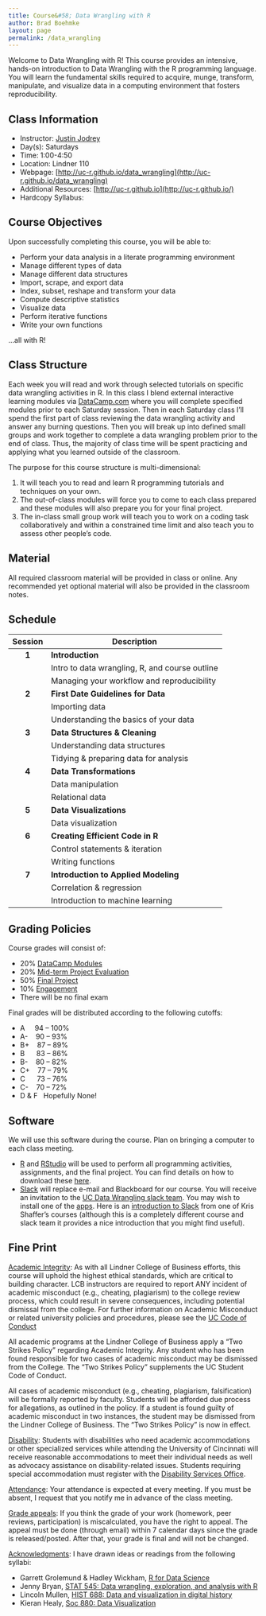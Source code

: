 ```yaml
---
title: Course&#58; Data Wrangling with R
author: Brad Boehmke
layout: page
permalink: /data_wrangling
---
```


Welcome to Data Wrangling with R! This course provides an intensive, hands-on introduction to Data Wrangling with the R programming language. You will learn the fundamental skills required to acquire, munge, transform, manipulate, and visualize data in a computing environment that fosters reproducibility.


## Class Information

* Instructor: [Justin Jodrey](http://bradleyboehmke.github.io/) &nbsp; 
  <a href="mailto:boehmkbc@ucmail.uc.edu" target="_blank" style="color:#515151;"><i class="fa fa-envelope" style="font-size:1em"></i></a> &nbsp;
  <a href="https://twitter.com/bradleyboehmke" target="_blank" style="color:#515151;"><i class="fa fa-twitter"></i></a> &nbsp;
  <a href="https://github.com/bradleyboehmke" target="_blank" style="color:#515151;"><i class="fa fa-github" style="font-size:1em"></i></a> &nbsp;
  <a href="https://www.linkedin.com/in/brad-boehmke-ph-d-9b0a257" target="_blank" style="color:#515151;"><i class="fa fa-linkedin" style="font-size:1em"></i></a>
* Day(s): Saturdays
* Time: 1:00-4:50
* Location: Lindner 110
* Webpage: [http://uc-r.github.io/data_wrangling](http://uc-r.github.io/data_wrangling)
* Additional Resources: [http://uc-r.github.io](http://uc-r.github.io/)
* Hardcopy Syllabus: &nbsp;
  <a href="https://www.dropbox.com/s/rmehwunbxc4ebyn/Data%20Wrangling%20with%20R%20Syllabus%20%282018%20Fall%29.pdf?dl=1" target="_blank" style="color:#515151;"><i class="fa fa-cloud-download" style="font-size:1em"></i></a>


## Course Objectives

Upon successfully completing this course, you will be able to:

- Perform your data analysis in a literate programming environment
- Manage different types of data
- Manage different data structures
- Import, scrape, and export data
- Index, subset, reshape and transform your data
- Compute descriptive statistics
- Visualize data
- Perform iterative functions
- Write your own functions

...all with R!

## Class Structure 

Each week you will read and work through selected tutorials on specific data wrangling activities in R.  In this class I blend external interactive learning modules via [DataCamp.com](https://www.datacamp.com/enterprise/data-wrangling-with-r-0d290e96-8f6c-471a-be41-ebab2603699b) where you will complete specified modules prior to each Saturday session. Then in each Saturday class I’ll spend the first part of class reviewing the data wrangling activity and answer any burning questions. Then you will break up into defined small groups and work together to complete a data wrangling problem prior to the end of class.  Thus, the majority of class time will be spent practicing and applying what you learned outside of the classroom.

The purpose for this course structure is multi-dimensional:

1. It will teach you to read and learn R programming tutorials and techniques on your own.  
2. The out-of-class modules will force you to come to each class prepared and these modules will also prepare you for your final project.  
3. The in-class small group work will teach you to work on a coding task collaboratively and within a constrained time limit and also teach you to assess other people’s code.


## Material

All required classroom material will be provided in class or online. Any recommended yet optional material will also be provided in the classroom notes.

## Schedule

| Session       | Description  |
|:-------------:|--------------|
| **1**         | **Introduction** &nbsp;&nbsp; <a href="http://uc-r.github.io/data_wrangling/week-1" style="color:black;"><i class="fa fa-folder-open" style="font-size:1em"></i></a> |
|               | Intro to data wrangling, R, and course outline  |
|               | Managing your workflow and reproducibility |
| **2**         | **First Date Guidelines for Data** &nbsp;&nbsp; <a href="http://uc-r.github.io/data_wrangling/week-2" style="color:black;"><i class="fa fa-folder-open" style="font-size:1em"></i></a>  |
|               | Importing data  |
|               | Understanding the basics of your data |
| **3**         | **Data Structures & Cleaning** &nbsp;&nbsp; <a href="http://uc-r.github.io/data_wrangling/week-3" style="color:black;"><i class="fa fa-folder-open" style="font-size:1em"></i></a>  |
|               | Understanding data structures
|               | Tidying & preparing data for analysis |
| **4**         | **Data Transformations** &nbsp;&nbsp; <a href="http://uc-r.github.io/data_wrangling/week-4" style="color:black;"><i class="fa fa-folder-open" style="font-size:1em"></i></a> |
|               | Data manipulation |
|               | Relational data |
| **5**         | **Data Visualizations** &nbsp;&nbsp; <a href="http://uc-r.github.io/data_wrangling/week-5" style="color:black;"><i class="fa fa-folder-open" style="font-size:1em"></i></a>  |
|               | Data visualization  |
| **6**         | **Creating Efficient Code in R** &nbsp;&nbsp; <a href="http://uc-r.github.io/data_wrangling/week-6" style="color:black;"><i class="fa fa-folder-open" style="font-size:1em"></i></a> |
|               | Control statements & iteration  |
|               | Writing functions |
| **7**         | **Introduction to Applied Modeling** &nbsp;&nbsp; <a href="http://uc-r.github.io/data_wrangling/week-7" style="color:black;"><i class="fa fa-folder-open" style="font-size:1em"></i></a> |
|               | Correlation & regression  |
|               | Introduction to machine learning |


## Grading Policies

Course grades will consist of: 

- 20% [DataCamp Modules](data_wrangling/datacamp)
- 20% [Mid-term Project Evaluation](data_wrangling/mid-term)
- 50% [Final Project](data_wrangling/final-project)
- 10% [Engagement](data_wrangling/engagement)
- There will be no final exam

Final grades will be distributed according to the following cutoffs:
		
- A &nbsp;&nbsp;&nbsp; 94 – 100% 
- A- &nbsp;&nbsp;      90 – 93%
- B+ &nbsp;&nbsp;      87 – 89%	
- B &nbsp;&nbsp;&nbsp;&nbsp; 83 – 86%
- B- &nbsp;&nbsp;      80 – 82%
- C+ &nbsp;&nbsp;      77 – 79%
- C &nbsp;&nbsp;&nbsp;&nbsp;       73 – 76%
- C- &nbsp;&nbsp;      70 – 72%
- D & F &nbsp;  Hopefully None!


## Software

We will use this software during the course. Plan on bringing a computer to each class meeting.

* [R](https://cran.r-project.org/) and [RStudio](https://www.rstudio.com/) will be used to perform all programming activities, assignments, and the final project.  You can find details on how to download these [here](http://uc-r.github.io/basics#installation).
* [Slack](https://slack.com/) will replace e-mail and Blackboard for our course. You will receive an invitation to the [UC Data Wrangling slack team](data-wrangling-with-r.slack.com). You may wish to install one of the [apps](https://slack.com/downloads/osx). Here is an [introduction to Slack](https://vimeo.com/133692325) from one of Kris Shaffer’s courses (although this is a completely different course and slack team it provides a nice introduction that you might find useful).



## Fine Print

<u>Academic Integrity</u>: As with all Lindner College of Business efforts, this course will uphold the highest ethical standards, which are critical to building character. LCB instructors are required to report ANY incident of academic misconduct (e.g., cheating, plagiarism) to the college review process, which could result in severe consequences, including potential dismissal from the college. For further information on Academic Misconduct or related university policies and procedures, please see the [UC Code of Conduct](http://www.uc.edu/conduct/Code_of_Conduct.html)

All academic programs at the Lindner College of Business apply a “Two Strikes Policy” regarding Academic Integrity. Any student who has been found responsible for two cases of academic misconduct may be dismissed from the College. The “Two Strikes Policy” supplements the UC Student Code of Conduct.

All cases of academic misconduct (e.g., cheating, plagiarism, falsification) will be formally reported by faculty. Students will be afforded due process for allegations, as outlined in the policy. If a student is found guilty of academic misconduct in two instances, the student may be dismissed from the Lindner College of Business.  The “Two Strikes Policy” is now in effect.

<u>Disability</u>: Students with disabilities who need academic accommodations or other specialized services while attending the University of Cincinnati will receive reasonable accommodations to meet their individual needs as well as advocacy assistance on disability-related issues. Students requiring special accommodation must register with the [Disability Services Office](http://www.uc.edu/aess/disability.html).

<u>Attendance</u>: Your attendance is expected at every meeting. If you must be absent, I request that you notify me in advance of the class meeting.

<u>Grade appeals</u>: If you think the grade of your work (homework, peer reviews, participation) is miscalculated, you have the right to appeal. The appeal must be done (through email) within 7 calendar days since the grade is released/posted. After that, your grade is final and will not be changed.

<u>Acknowledgments</u>: I have drawn ideas or readings from the following syllabi:

* Garrett Grolemund & Hadley Wickham, [R for Data Science](http://r4ds.had.co.nz/index.html)
* Jenny Bryan, [STAT 545: Data wrangling, exploration, and analysis with R](http://stat545.com/)
* Lincoln Mullen, [HIST 688: Data and visualization in digital history](http://lincolnmullen.com/courses/data-dh.2016/)
* Kieran Healy, [Soc 880: Data Visualization](http://socviz.github.io/soc880/)


